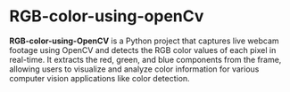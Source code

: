 # RGB-color-using-openCv
**RGB-color-using-OpenCV** is a Python project that captures live webcam footage using OpenCV and detects the RGB color values of each pixel in real-time. It extracts the red, green, and blue components from the frame, allowing users to visualize and analyze color information for various computer vision applications like color detection.
